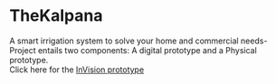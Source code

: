 # TheKalpana
A smart irrigation system to solve your home and commercial needs- Project entails two components: A digital prototype and a Physical prototype.\
Click here for the [InVision prototype](https://bolong.invisionapp.com/console/share/ZB305JNNER)
